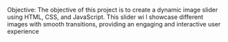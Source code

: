 Objective:
 The objective of this project is to create a dynamic image slider using HTML, CSS, and JavaScript. This 
slider wi l showcase different images with smooth transitions, providing an engaging and interactive user 
experience
